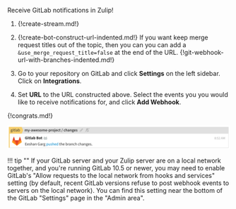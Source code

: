 Receive GitLab notifications in Zulip!

1. {!create-stream.md!}

1. {!create-bot-construct-url-indented.md!}
   If you want keep merge request titles out of the topic, then you can
   you can add a `&use_merge_request_title=false` at the end of the URL.
   {!git-webhook-url-with-branches-indented.md!}

1. Go to your repository on GitLab and click **Settings** on the left
   sidebar.  Click on **Integrations**.

1. Set **URL** to the URL constructed above. Select the events you
   you would like to receive notifications for, and click
   **Add Webhook**.

{!congrats.md!}

![](/static/images/integrations/gitlab/001.png)

!!! tip ""
    If your GitLab server and your Zulip server are on a local network
    together, and you're running GitLab 10.5 or newer, you may need to enable
    GitLab's "Allow requests to the local network from hooks and
    services" setting (by default, recent GitLab versions refuse to post
    webhook events to servers on the local network).  You can find this
    setting near the bottom of the GitLab "Settings" page in the "Admin area".
